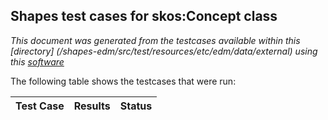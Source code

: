 
## Shapes test cases for skos:Concept class
_This document was generated from the testcases available within this [directory] (/shapes-edm/src/test/resources/etc/edm/data/external) using this [software](/shapes-doc)_

The following table shows the testcases that were run:

| Test Case | Results | Status |
| :--- | ---: | :--: |

